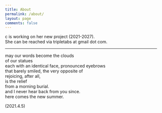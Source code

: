 ```yaml
---
title: About
permalink: /about/
layout: page
comments: false
---
```


c is working on her new project (2021-2027).   
She can be reached via tripletabs at gmail dot com.  

----

may our words become the clouds  
of our statues  
each with an identical face, pronounced eyebrows   
that barely smiled, the very opposite of  
rejoicing, after all,  
is the relief  
from a morning burial.   
and I never hear back from you since.    
here comes the new summer.   

(2021.4.5)
